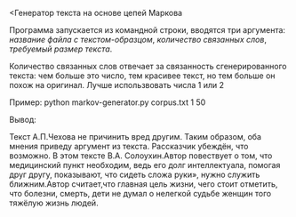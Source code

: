 <Генератор текста на основе цепей Маркова

Программа запускается из командной строки, вводятся три аргумента: *название файла с текстом-образцом*, *количество связанных слов*, *требуемый размер текста*.

Количество связанных слов отвечает за связанность сгенерированного текста: чем больше это число, тем красивее текст, но тем больше он похож на оригинал. Лучше использвовать числа 1 или 2

Пример: python markov-generator.py corpus.txt 1 50

Вывод:

Текст А.П.Чехова не причинить вред другим. Таким образом, оба мнения приведу аргумент из текста. Рассказчик убеждён, что возможно. В этом тексте В.А. Солоухин.Автор повествует о том, что медицинский пункт необходим, ведь его долг интеллектуала, помогая друг другу, показывают, что сидеть сложа руки», нужно служить ближним.Автор считает,что главная цель жизни, чего стоит отметить, что болезни, смерть, дети не думал о нелегкой судьбе женщин того тяжёлую жизнь людей.

